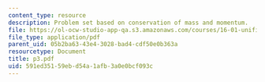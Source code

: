 ```yaml
---
content_type: resource
description: Problem set based on conservation of mass and momentum.
file: https://ol-ocw-studio-app-qa.s3.amazonaws.com/courses/16-01-unified-engineering-i-ii-iii-iv-fall-2005-spring-2006/591ed35159ebd54a1afb3a0e0bcf093c_p3.pdf
file_type: application/pdf
parent_uid: 05b2ba63-43e4-3028-bad4-cdf50e0b363a
resourcetype: Document
title: p3.pdf
uid: 591ed351-59eb-d54a-1afb-3a0e0bcf093c
---
```

